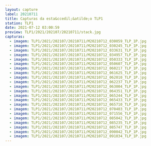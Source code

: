 ```yaml
---
layout: capture
label: 20210711
title: Capturas da esta&ccedil;&atilde;o TLP1
station: TLP1
date: 2021-07-12 03:00:59
preview: TLP1/2021/202107/20210711/stack.jpg
capturas:
  - imagem: TLP1/2021/202107/20210711/M20210712_030059_TLP_1P.jpg
  - imagem: TLP1/2021/202107/20210711/M20210712_030245_TLP_1P.jpg
  - imagem: TLP1/2021/202107/20210711/M20210712_033631_TLP_1P.jpg
  - imagem: TLP1/2021/202107/20210711/M20210712_034957_TLP_1P.jpg
  - imagem: TLP1/2021/202107/20210711/M20210712_050333_TLP_1P.jpg
  - imagem: TLP1/2021/202107/20210711/M20210712_050607_TLP_1P.jpg
  - imagem: TLP1/2021/202107/20210711/M20210712_060217_TLP_1P.jpg
  - imagem: TLP1/2021/202107/20210711/M20210712_061625_TLP_1P.jpg
  - imagem: TLP1/2021/202107/20210711/M20210712_062010_TLP_1P.jpg
  - imagem: TLP1/2021/202107/20210711/M20210712_062237_TLP_1P.jpg
  - imagem: TLP1/2021/202107/20210711/M20210712_063004_TLP_1P.jpg
  - imagem: TLP1/2021/202107/20210711/M20210712_064351_TLP_1P.jpg
  - imagem: TLP1/2021/202107/20210711/M20210712_065244_TLP_1P.jpg
  - imagem: TLP1/2021/202107/20210711/M20210712_065433_TLP_1P.jpg
  - imagem: TLP1/2021/202107/20210711/M20210712_065710_TLP_1P.jpg
  - imagem: TLP1/2021/202107/20210711/M20210712_070403_TLP_1P.jpg
  - imagem: TLP1/2021/202107/20210711/M20210712_071556_TLP_1P.jpg
  - imagem: TLP1/2021/202107/20210711/M20210712_085042_TLP_1P.jpg
  - imagem: TLP1/2021/202107/20210711/M20210712_085235_TLP_1P.jpg
  - imagem: TLP1/2021/202107/20210711/M20210712_085747_TLP_1P.jpg
  - imagem: TLP1/2021/202107/20210711/M20210712_090042_TLP_1P.jpg
  - imagem: TLP1/2021/202107/20210711/M20210712_091034_TLP_1P.jpg
---
```

